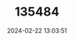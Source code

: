 ---
title: "135484"
category: "Latimeria menadoensis"
draft: false
date: 2024-02-22 13:03:51
languages:
  Danish: ["Indonesisk blå fisk", "Indonesisk Blå Fisk"]
  Undetermined: ["Latimérie Celebeská"]
  Czech: ["Latimérie Celebeská"]
  Indonesian: ["Raja Laut"]
  English: ["Sulawesi Coelacanth"]
---